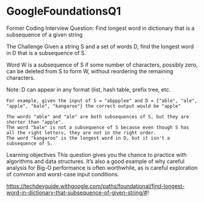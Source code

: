 # GoogleFoundationsQ1
Former Coding Interview Question: Find longest word in dictionary that is a subsequence of a given string

The Challenge
Given a string S and a set of words D, find the longest word in D that is a subsequence of S.

Word W is a subsequence of S if some number of characters, possibly zero, can be deleted from S to form W, without reordering the remaining
characters.

Note: D can appear in any format (list, hash table, prefix tree, etc.

    For example, given the input of S = "abppplee" and D = {"able", "ale", "apple", "bale", "kangaroo"} the correct output would be "apple"

    The words "able" and "ale" are both subsequences of S, but they are shorter than "apple".
    The word "bale" is not a subsequence of S because even though S has all the right letters, they are not in the right order.
    The word "kangaroo" is the longest word in D, but it isn't a subsequence of S.

Learning objectives
  This question gives you the chance to practice with algorithms and data structures. It’s also a good example of why careful analysis for
  Big-O performance is often worthwhile, as is careful exploration of common and worst-case input conditions.

https://techdevguide.withgoogle.com/paths/foundational/find-longest-word-in-dictionary-that-subsequence-of-given-string/#!
